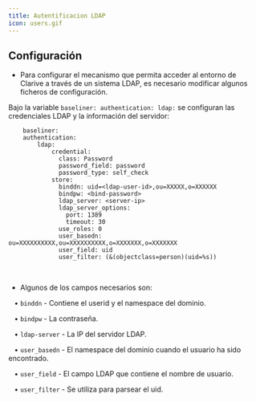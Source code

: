 ```yaml
---
title: Autentificacion LDAP
icon: users.gif
---
```


## Configuración
* Para configurar el mecanismo que permita acceder al entorno de Clarive a través de un sistema LDAP, es necesario modificar algunos ficheros de configuración. 

Bajo la variable `baseliner: authentication: ldap:` se configuran las credenciales LDAP y la información del servidor:
            
        baseliner:
        authentication:
            ldap:
                credential:
                  class: Password
                  password_field: password
                  password_type: self_check
                store:
                  binddn: uid=<ldap-user-id>,ou=XXXXX,o=XXXXXX
                  bindpw: <bind-password>
                  ldap_server: <server-ip>
                  ldap_server_options:
                    port: 1389
                    timeout: 30
                  use_roles: 0
                  user_basedn: ou=XXXXXXXXXX,ou=XXXXXXXXXX,o=XXXXXXX,o=XXXXXXX
                  user_field: uid
                  user_filter: (&(objectclass=person)(uid=%s))


<br />

* Algunos de los campos necesarios son: <br />

&nbsp; &nbsp;• `binddn` - Contiene el userid y el namespace del dominio.  <br />

&nbsp; &nbsp;• `bindpw` - La contraseña. <br />

&nbsp; &nbsp;• `ldap-server` - La IP del servidor LDAP. <br />

&nbsp; &nbsp;• `user_basedn` - El namespace del dominio cuando el usuario ha sido encontrado. <br />

&nbsp; &nbsp;• `user_field` - El campo LDAP que contiene el nombre de usuario.<br />

&nbsp; &nbsp;• `user_filter` - Se utiliza para parsear el uid.